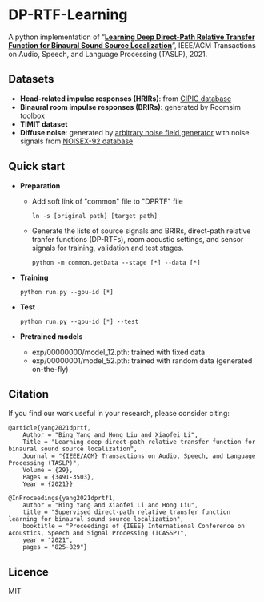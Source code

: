 # DP-RTF-Learning
A python implementation of “**<a href="https://ieeexplore.ieee.org/document/9582746" target="_blank">Learning Deep Direct-Path Relative Transfer Function for Binaural Sound Source Localization</a>**”, IEEE/ACM Transactions on Audio, Speech, and Language Processing (TASLP), 2021.



## Datasets
+ **Head-related impulse responses (HRIRs)**: from <a href="https://www.ece.ucdavis.edu/cipic/spatial-sound/hrtf-data/" target="_blank">CIPIC database</a> 
+ **Binaural room impulse responses (BRIRs)**: generated by Roomsim toolbox 
+ **TIMIT dataset** 
+ **Diffuse noise**: generated by <a href="https://github.com/ehabets/ANF-Generator" target="_blank">arbitrary noise field generator</a> with noise signals from <a href="http://spib.linse.ufsc.br/noise.html" target="_blank">NOISEX-92 database </a>
  
## Quick start
+ **Preparation**
  - Add soft link of "common" file to "DPRTF" file
    ```
    ln -s [original path] [target path]
    ```
  - Generate the lists of source signals and BRIRs, direct-path relative tranfer functions (DP-RTFs), room acoustic settings, and sensor signals for training, validation and test stages. 
    ```
    python -m common.getData --stage [*] --data [*] 
    ```

+ **Training**
  ```
  python run.py --gpu-id [*]
  ```
+ **Test**
  ```
  python run.py --gpu-id [*] --test
  ```
+ **Pretrained models**
  - exp/00000000/model_12.pth: trained with fixed data
  - exp/00000001/model_52.pth: trained with random data (generated on-the-fly)

## Citation
If you find our work useful in your research, please consider citing:
```
@article{yang2021dprtf,
    Author = "Bing Yang and Hong Liu and Xiaofei Li",
    Title = "Learning deep direct-path relative transfer function for binaural sound source localization",
    Journal = "{IEEE/ACM} Transactions on Audio, Speech, and Language Processing (TASLP)",
    Volume = {29},	
    Pages = {3491-3503},
    Year = {2021}}
```
```
@InProceedings{yang2021dprtf1,
    author = "Bing Yang and Xiaofei Li and Hong Liu",
    title = "Supervised direct-path relative transfer function learning for binaural sound source localization",
    booktitle = "Proceedings of {IEEE} International Conference on Acoustics, Speech and Signal Processing (ICASSP)",
    year = "2021",
    pages = "825-829"}
```

## Licence
MIT
